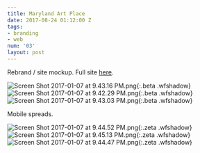 ```yaml
---
title: Maryland Art Place
date: 2017-08-24 01:12:00 Z
tags:
- branding
- web
num: '03'
layout: post
---
```


Rebrand / site mockup. Full site [here](http://vmasharani.github.io/map/index.html).

![Screen Shot 2017-01-07 at 9.43.16 PM.png](/uploads/Screen%20Shot%202017-01-07%20at%209.43.16%20PM.png){:.beta .wfshadow}
![Screen Shot 2017-01-07 at 9.42.29 PM.png](/uploads/Screen%20Shot%202017-01-07%20at%209.42.29%20PM.png){:.beta .wfshadow}
![Screen Shot 2017-01-07 at 9.43.03 PM.png](/uploads/Screen%20Shot%202017-01-07%20at%209.43.03%20PM.png){:.beta .wfshadow}

Mobile spreads.

![Screen Shot 2017-01-07 at 9.44.52 PM.png](/uploads/Screen%20Shot%202017-01-07%20at%209.44.52%20PM.png){:.zeta .wfshadow}
![Screen Shot 2017-01-07 at 9.45.13 PM.png](/uploads/Screen%20Shot%202017-01-07%20at%209.45.13%20PM.png){:.zeta .wfshadow}
![Screen Shot 2017-01-07 at 9.44.47 PM.png](/uploads/Screen%20Shot%202017-01-07%20at%209.44.47%20PM.png){:.zeta .wfshadow}

